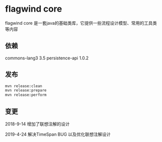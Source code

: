 # flagwind core

flagwind core 是一套java的基础类库，它提供一些流程设计模型、常用的工具类等内容

## 依赖

commons-lang3    3.5
persistence-api  1.0.2

## 发布

``` bash
mvn release:clean
mvn release:prepare
mvn release:perform
```

## 变更

2018-9-14 增加了联想注解的设计

2019-4-24 解决TimeSpan BUG 以及优化联想注解设计
